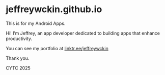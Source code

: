 # jeffreywckin.github.io

This is for my Android Apps.

Hi! I’m Jeffrey, an app developer dedicated to building apps that enhance productivity. 

You can see my portfolio at [linktr.ee/jeffreywckin](linktr.ee/jeffreywckin)

Thank you. 

CYTC 2025
